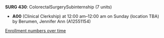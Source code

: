 **SURG 430**: ColorectalSurgerySubinternship (7 units)

- **A00** (Clinical Clerkship) at 12:00 am–12:00 am on Sunday (location TBA) by Berumen, Jennifer Ann (A12551154)

[Enrollment numbers over time](./SURG430.tsv)
